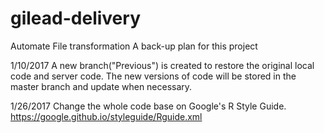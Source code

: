 # gilead-delivery
Automate File transformation
A back-up plan for this project

1/10/2017
A new branch("Previous") is created to restore the original local code and server code. 
The new versions of code will be stored in the master branch and update when necessary. 

1/26/2017
Change the whole code base on Google's R Style Guide.
https://google.github.io/styleguide/Rguide.xml
